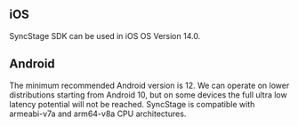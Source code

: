 ## iOS

SyncStage SDK can be used in iOS OS Version 14.0.

## Android

The minimum recommended Android version is 12. We can operate on lower distributions starting from Android 10, but on some devices the full ultra low latency potential will not be reached. SyncStage is compatible with armeabi-v7a and arm64-v8a CPU architectures.
